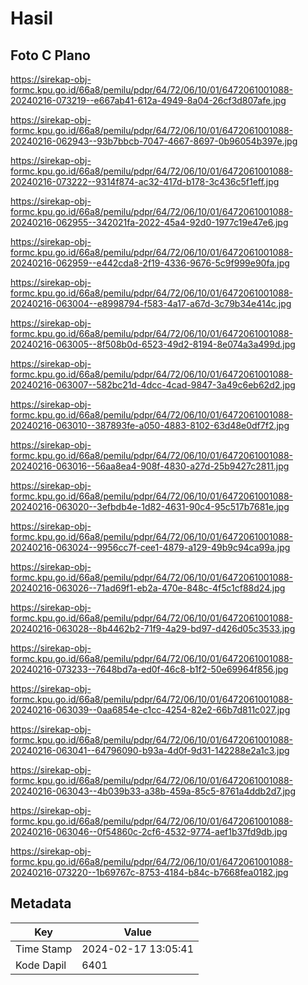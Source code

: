 # Hasil

## Foto C Plano

https://sirekap-obj-formc.kpu.go.id/66a8/pemilu/pdpr/64/72/06/10/01/6472061001088-20240216-073219--e667ab41-612a-4949-8a04-26cf3d807afe.jpg

https://sirekap-obj-formc.kpu.go.id/66a8/pemilu/pdpr/64/72/06/10/01/6472061001088-20240216-062943--93b7bbcb-7047-4667-8697-0b96054b397e.jpg

https://sirekap-obj-formc.kpu.go.id/66a8/pemilu/pdpr/64/72/06/10/01/6472061001088-20240216-073222--9314f874-ac32-417d-b178-3c436c5f1eff.jpg

https://sirekap-obj-formc.kpu.go.id/66a8/pemilu/pdpr/64/72/06/10/01/6472061001088-20240216-062955--342021fa-2022-45a4-92d0-1977c19e47e6.jpg

https://sirekap-obj-formc.kpu.go.id/66a8/pemilu/pdpr/64/72/06/10/01/6472061001088-20240216-062959--e442cda8-2f19-4336-9676-5c9f999e90fa.jpg

https://sirekap-obj-formc.kpu.go.id/66a8/pemilu/pdpr/64/72/06/10/01/6472061001088-20240216-063004--e8998794-f583-4a17-a67d-3c79b34e414c.jpg

https://sirekap-obj-formc.kpu.go.id/66a8/pemilu/pdpr/64/72/06/10/01/6472061001088-20240216-063005--8f508b0d-6523-49d2-8194-8e074a3a499d.jpg

https://sirekap-obj-formc.kpu.go.id/66a8/pemilu/pdpr/64/72/06/10/01/6472061001088-20240216-063007--582bc21d-4dcc-4cad-9847-3a49c6eb62d2.jpg

https://sirekap-obj-formc.kpu.go.id/66a8/pemilu/pdpr/64/72/06/10/01/6472061001088-20240216-063010--387893fe-a050-4883-8102-63d48e0df7f2.jpg

https://sirekap-obj-formc.kpu.go.id/66a8/pemilu/pdpr/64/72/06/10/01/6472061001088-20240216-063016--56aa8ea4-908f-4830-a27d-25b9427c2811.jpg

https://sirekap-obj-formc.kpu.go.id/66a8/pemilu/pdpr/64/72/06/10/01/6472061001088-20240216-063020--3efbdb4e-1d82-4631-90c4-95c517b7681e.jpg

https://sirekap-obj-formc.kpu.go.id/66a8/pemilu/pdpr/64/72/06/10/01/6472061001088-20240216-063024--9956cc7f-cee1-4879-a129-49b9c94ca99a.jpg

https://sirekap-obj-formc.kpu.go.id/66a8/pemilu/pdpr/64/72/06/10/01/6472061001088-20240216-063026--71ad69f1-eb2a-470e-848c-4f5c1cf88d24.jpg

https://sirekap-obj-formc.kpu.go.id/66a8/pemilu/pdpr/64/72/06/10/01/6472061001088-20240216-063028--8b4462b2-71f9-4a29-bd97-d426d05c3533.jpg

https://sirekap-obj-formc.kpu.go.id/66a8/pemilu/pdpr/64/72/06/10/01/6472061001088-20240216-073233--7648bd7a-ed0f-46c8-b1f2-50e69964f856.jpg

https://sirekap-obj-formc.kpu.go.id/66a8/pemilu/pdpr/64/72/06/10/01/6472061001088-20240216-063039--0aa6854e-c1cc-4254-82e2-66b7d811c027.jpg

https://sirekap-obj-formc.kpu.go.id/66a8/pemilu/pdpr/64/72/06/10/01/6472061001088-20240216-063041--64796090-b93a-4d0f-9d31-142288e2a1c3.jpg

https://sirekap-obj-formc.kpu.go.id/66a8/pemilu/pdpr/64/72/06/10/01/6472061001088-20240216-063043--4b039b33-a38b-459a-85c5-8761a4ddb2d7.jpg

https://sirekap-obj-formc.kpu.go.id/66a8/pemilu/pdpr/64/72/06/10/01/6472061001088-20240216-063046--0f54860c-2cf6-4532-9774-aef1b37fd9db.jpg

https://sirekap-obj-formc.kpu.go.id/66a8/pemilu/pdpr/64/72/06/10/01/6472061001088-20240216-073220--1b69767c-8753-4184-b84c-b7668fea0182.jpg


## Metadata

| Key        | Value               |
| ---------- | ------------------- |
| Time Stamp | 2024-02-17 13:05:41 |
| Kode Dapil | 6401                |



